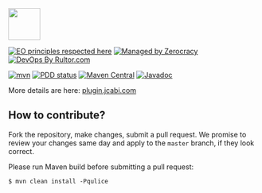 <img src="https://img.jcabi.com/logo-square.svg" width="64px" height="64px" />

[![EO principles respected here](https://www.elegantobjects.org/badge.svg)](https://www.elegantobjects.org)
[![Managed by Zerocracy](https://www.0crat.com/badge/C3RUBL5H9.svg)](https://www.0crat.com/p/C3RUBL5H9)
[![DevOps By Rultor.com](http://www.rultor.com/b/jcabi/jcabi-maven-plugin)](http://www.rultor.com/p/jcabi/jcabi-maven-plugin)

[![mvn](https://github.com/jcabi/jcabi-maven-plugin/actions/workflows/mvn.yml/badge.svg)](https://github.com/jcabi/jcabi-maven-plugin/actions/workflows/mvn.yml)
[![PDD status](http://www.0pdd.com/svg?name=jcabi/jcabi-maven-plugin)](http://www.0pdd.com/p?name=jcabi/jcabi-maven-plugin)
[![Maven Central](https://maven-badges.herokuapp.com/maven-central/com.jcabi/jcabi-maven-plugin/badge.svg)](https://maven-badges.herokuapp.com/maven-central/com.jcabi/jcabi-maven-plugin)
[![Javadoc](https://javadoc.io/badge/com.jcabi/jcabi-maven-plugin.svg)](http://www.javadoc.io/doc/com.jcabi/jcabi-maven-plugin)

More details are here: [plugin.jcabi.com](https://plugin.jcabi.com/index.html)

## How to contribute?

Fork the repository, make changes, submit a pull request.
We promise to review your changes same day and apply to
the `master` branch, if they look correct.

Please run Maven build before submitting a pull request:

```
$ mvn clean install -Pqulice
```

